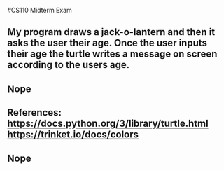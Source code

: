 #CS110 Midterm Exam

## My program draws a jack-o-lantern and then it asks the user their age. Once the user inputs their age the turtle writes a message on screen according to the users age. 

## Nope

## References: https://docs.python.org/3/library/turtle.html https://trinket.io/docs/colors

## Nope
